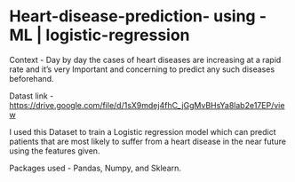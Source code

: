 # Heart-disease-prediction- using - ML | logistic-regression

Context - Day by day the cases of heart diseases are increasing at a rapid rate and it’s very Important and concerning to predict any such diseases beforehand.

Datast link - https://drive.google.com/file/d/1sX9mdej4fhC_jGgMvBHsYa8lab2e17EP/view

I used this Dataset to train a Logistic regression model which can predict patients that are most likely to suffer from a heart disease in the near future using the features given.

Packages used - Pandas, Numpy, and Sklearn.

